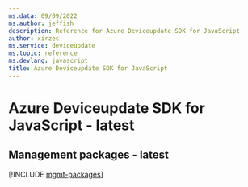 ```yaml
---
ms.data: 09/09/2022
ms.author: jeffish
description: Reference for Azure Deviceupdate SDK for JavaScript
author: xirzec
ms.service: deviceupdate
ms.topic: reference
ms.devlang: javascript
title: Azure Deviceupdate SDK for JavaScript
---
```

# Azure Deviceupdate SDK for JavaScript - latest

## Management packages - latest
[!INCLUDE [mgmt-packages](deviceupdate-mgmt-index.md)]